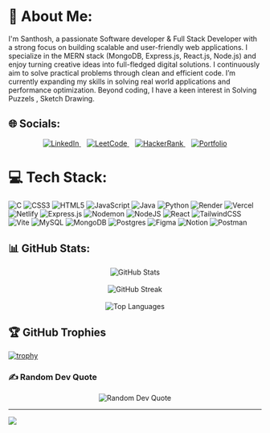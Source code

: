# 💫 About Me:
I'm Santhosh, a passionate Software developer & Full Stack Developer with a strong focus on building scalable and user-friendly web applications. I specialize in the MERN stack (MongoDB, Express.js, React.js, Node.js) and enjoy turning creative ideas into full-fledged digital solutions. I continuously aim to solve practical problems through clean and efficient code. I’m currently expanding my skills in solving real world applications and performance optimization. Beyond coding, I have a keen interest in Solving Puzzels , Sketch Drawing.

## 🌐 Socials:

<p align="center">
  <a href="https://linkedin.com/in/santhosh192005">
    <img src="https://img.shields.io/badge/LinkedIn-%230077B5.svg?logo=linkedin&logoColor=white" alt="LinkedIn"/>
  </a>&nbsp;&nbsp;
  <a href="https://leetcode.com/Santhosh_S2005">
    <img src="https://img.shields.io/badge/LeetCode-%23FFA116.svg?logo=leetcode&logoColor=white" alt="LeetCode"/>
  </a>&nbsp;&nbsp;
  <a href="https://www.hackerrank.com/22CSR178SANTH">
    <img src="https://img.shields.io/badge/HackerRank-%232EC866.svg?logo=HackerRank&logoColor=white" alt="HackerRank"/>
  </a>&nbsp;&nbsp;
  <a href="https://santhoshshan.vercel.app">
    <img src="https://img.shields.io/badge/Portfolio-%2312100E.svg?logo=firefox&logoColor=white" alt="Portfolio"/>
  </a>
</p>

# 💻 Tech Stack:
![C](https://img.shields.io/badge/c-%2300599C.svg?style=for-the-badge&logo=c&logoColor=white) ![CSS3](https://img.shields.io/badge/css3-%231572B6.svg?style=for-the-badge&logo=css3&logoColor=white) ![HTML5](https://img.shields.io/badge/html5-%23E34F26.svg?style=for-the-badge&logo=html5&logoColor=white) ![JavaScript](https://img.shields.io/badge/javascript-%23323330.svg?style=for-the-badge&logo=javascript&logoColor=%23F7DF1E) ![Java](https://img.shields.io/badge/java-%23ED8B00.svg?style=for-the-badge&logo=openjdk&logoColor=white) ![Python](https://img.shields.io/badge/python-3670A0?style=for-the-badge&logo=python&logoColor=ffdd54) ![Render](https://img.shields.io/badge/Render-%46E3B7.svg?style=for-the-badge&logo=render&logoColor=white) ![Vercel](https://img.shields.io/badge/vercel-%23000000.svg?style=for-the-badge&logo=vercel&logoColor=white) ![Netlify](https://img.shields.io/badge/netlify-%23000000.svg?style=for-the-badge&logo=netlify&logoColor=#00C7B7) ![Express.js](https://img.shields.io/badge/express.js-%23404d59.svg?style=for-the-badge&logo=express&logoColor=%2361DAFB) ![Nodemon](https://img.shields.io/badge/NODEMON-%23323330.svg?style=for-the-badge&logo=nodemon&logoColor=%BBDEAD) ![NodeJS](https://img.shields.io/badge/node.js-6DA55F?style=for-the-badge&logo=node.js&logoColor=white) ![React](https://img.shields.io/badge/react-%2320232a.svg?style=for-the-badge&logo=react&logoColor=%2361DAFB) ![TailwindCSS](https://img.shields.io/badge/tailwindcss-%2338B2AC.svg?style=for-the-badge&logo=tailwind-css&logoColor=white) ![Vite](https://img.shields.io/badge/vite-%23646CFF.svg?style=for-the-badge&logo=vite&logoColor=white) ![MySQL](https://img.shields.io/badge/mysql-4479A1.svg?style=for-the-badge&logo=mysql&logoColor=white) ![MongoDB](https://img.shields.io/badge/MongoDB-%234ea94b.svg?style=for-the-badge&logo=mongodb&logoColor=white) ![Postgres](https://img.shields.io/badge/postgres-%23316192.svg?style=for-the-badge&logo=postgresql&logoColor=white) ![Figma](https://img.shields.io/badge/figma-%23F24E1E.svg?style=for-the-badge&logo=figma&logoColor=white) ![Notion](https://img.shields.io/badge/Notion-%23000000.svg?style=for-the-badge&logo=notion&logoColor=white) ![Postman](https://img.shields.io/badge/Postman-FF6C37?style=for-the-badge&logo=postman&logoColor=white)

## 📊 GitHub Stats:

<div align="center">
  <img src="https://github-readme-stats.vercel.app/api?username=Santhosh-Shanmugam&theme=dark&hide_border=false&include_all_commits=true&count_private=true" alt="GitHub Stats" />
</div>
<br/>
<div align="center">
  <img src="https://nirzak-streak-stats.vercel.app/?user=Santhosh-Shanmugam&theme=dark&hide_border=false" alt="GitHub Streak" />
</div>
<br/>
<div align="center">
  <img src="https://github-readme-stats.vercel.app/api/top-langs/?username=Santhosh-Shanmugam&theme=dark&hide_border=false&include_all_commits=true&count_private=true&layout=compact" alt="Top Languages" />
</div>

## 🏆 GitHub Trophies

[![trophy](https://github-profile-trophy.vercel.app/?username=Santhosh-Shanmugam&theme=gruvbox&no-frame=true&title=Stars,Commits,Followers,Repositories)](https://github.com/ryo-ma/github-profile-trophy)

### ✍️ Random Dev Quote
<p align="center">
  <img src="https://quotes-github-readme.vercel.app/api?type=vertical&theme=radical" alt="Random Dev Quote" />
</p>

---
[![](https://visitcount.itsvg.in/api?id=Santhosh-Shanmugam&icon=5&color=0)](https://visitcount.itsvg.in)

<!-- Proudly created with GPRM ( https://gprm.itsvg.in ) -->
